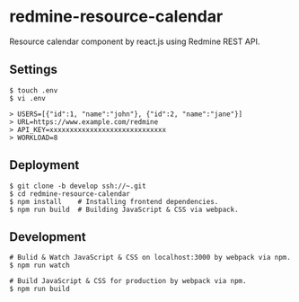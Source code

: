 # redmine-resource-calendar
Resource calendar component by react.js using Redmine REST API.

## Settings
```
$ touch .env
$ vi .env

> USERS=[{"id":1, "name":"john"}, {"id":2, "name":"jane"}]
> URL=https://www.example.com/redmine
> API_KEY=xxxxxxxxxxxxxxxxxxxxxxxxxxxxx
> WORKLOAD=8
```

## Deployment
```
$ git clone -b develop ssh://~.git
$ cd redmine-resource-calendar
$ npm install    # Installing frontend dependencies.
$ npm run build  # Building JavaScript & CSS via webpack.
```

## Development
```
# Bulid & Watch JavaScript & CSS on localhost:3000 by webpack via npm.
$ npm run watch

# Build JavaScript & CSS for production by webpack via npm.
$ npm run build
```
